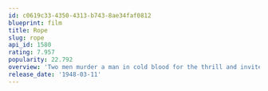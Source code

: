 ```yaml
---
id: c0619c33-4350-4313-b743-8ae34faf0812
blueprint: film
title: Rope
slug: rope
api_id: 1580
rating: 7.957
popularity: 22.792
overview: 'Two men murder a man in cold blood for the thrill and invite his parents over for a celebration to prove they have committed the perfect crime, but they also have to deal with their former schoolmaster, who becomes suspicious.'
release_date: '1948-03-11'
---
```

